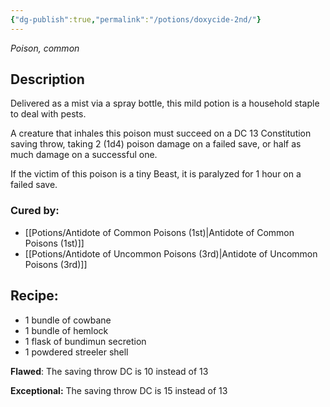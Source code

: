 ```yaml
---
{"dg-publish":true,"permalink":"/potions/doxycide-2nd/"}
---
```


*Poison, common* 

## Description

Delivered as a mist via a spray bottle, this mild potion is a household staple to deal with pests. 

A creature that inhales this poison must succeed on a DC 13 Constitution saving throw, taking 2 (1d4) poison damage on a failed save, or half as much damage on a successful one.

If the victim of this poison is a tiny Beast, it is paralyzed for 1 hour on a failed save.

### Cured by: 
- [[Potions/Antidote of Common Poisons (1st)\|Antidote of Common Poisons (1st)]]
- [[Potions/Antidote of Uncommon Poisons (3rd)\|Antidote of Uncommon Poisons (3rd)]]

## Recipe:

* 1 bundle of cowbane
* 1 bundle of hemlock
* 1 flask of bundimun secretion
* 1 powdered streeler shell

**Flawed**:
The saving throw DC is 10 instead of 13

**Exceptional:** 
The saving throw DC is 15 instead of 13